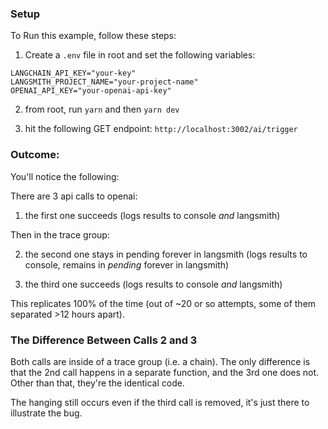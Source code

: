 ### Setup

To Run this example, follow these steps:

1. Create a `.env` file in root and set the following variables:

```
LANGCHAIN_API_KEY="your-key"
LANGSMITH_PROJECT_NAME="your-project-name"
OPENAI_API_KEY="your-openai-api-key"
```

2. from root, run `yarn` and then `yarn dev`

3. hit the following GET endpoint: `http://localhost:3002/ai/trigger`

### Outcome:

You'll notice the following:

There are 3 api calls to openai:

1. the first one succeeds (logs results to console _and_ langsmith)

Then in the trace group:

2. the second one stays in pending forever in langsmith (logs results to console, remains in _pending_ forever in langsmith)

3. the third one succeeds (logs results to console _and_ langsmith)

This replicates 100% of the time (out of ~20 or so attempts, some of them separated >12 hours apart).

### The Difference Between Calls 2 and 3

Both calls are inside of a trace group (i.e. a chain). The only difference is that the 2nd call happens in a separate function, and the 3rd one does not. Other than that, they're the identical code.

The hanging still occurs even if the third call is removed, it's just there to illustrate the bug.
